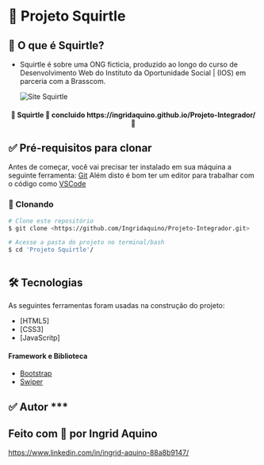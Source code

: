 # 🐢 Projeto Squirtle

## 🐚  O que é Squirtle?
- Squirtle é sobre uma ONG ficticia, produzido ao longo do curso de
Desenvolvimento Web do Instituto da Oportunidade Social | (IOS) em parceria com a
Brasscom.


    ![Site Squirtle](./gif/tle.gif)

 
<h4 align="center"> 
	🧩 Squirtle 🚀 concluido https://ingridaquino.github.io/Projeto-Integrador/   🧩
</h4>




## ✅ Pré-requisitos para clonar

Antes de começar, você vai precisar ter instalado em sua máquina a seguinte ferramenta:
[Git](https://git-scm.com)
Além disto é bom ter um editor para trabalhar com o código como [VSCode](https://code.visualstudio.com/)


### 🎲 Clonando 

```bash
# Clone este repositório
$ git clone <https://github.com/Ingridaquino/Projeto-Integrador.git>

# Acesse a pasta do projeto no terminal/bash
$ cd 'Projeto Squirtle'/  



```

## 🛠 Tecnologias

As seguintes ferramentas foram usadas na construção do projeto:

- [HTML5]
- [CSS3]
- [JavaScritp]

#### Framework e Biblioteca

- [Bootstrap](https://getbootstrap.com/)
- [Swiper](https://swiperjs.com/)





## ✅ Autor *** 

## Feito com 💚 por Ingrid Aquino 

https://www.linkedin.com/in/ingrid-aquino-88a8b9147/



